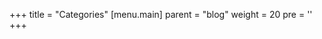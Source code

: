 +++
title = "Categories"
[menu.main]
  parent = "blog"
  weight = 20
  pre = '<i class="fas fa-fw fa-folder me-1"></i>'
+++
